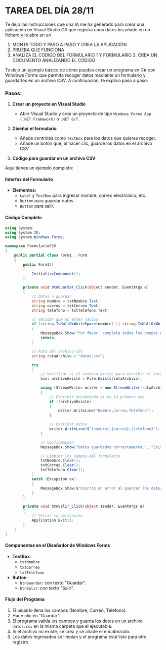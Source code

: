 # TAREA DEL DÍA 28/11

Te dejo las instrucciones que una IA me ha generado para crear una aplicación en Visual Studio C# que registra unos datos los añade en un fichero y lo abre en un 

1. MONTA TODO Y PASO A PASO Y CREA LA APLICACIÓN
2. PRUEBA QUE FUNCIONA
3. ANALIZA EL CÓDIGO DEL FORMULARIO 1 Y FORMULARIO 2. CREA UN DOCUMENTO ANALIZANDO EL CÓDIGO

Te dejo un ejemplo básico de cómo puedes crear un programa en C# con Windows Forms que permita recoger datos mediante un formulario y guardarlos en un archivo CSV. A continuación, te explico paso a paso:

### Pasos:
1. **Crear un proyecto en Visual Studio**
   - Abre Visual Studio y crea un proyecto de tipo `Windows Forms App (.NET Framework)` o `.NET 6/7`.
   
2. **Diseñar el formulario**
   - Añade controles como `TextBox` para los datos que quieres recoger.
   - Añade un botón que, al hacer clic, guarde los datos en el archivo CSV.

3. **Código para guardar en un archivo CSV**

Aquí tienes un ejemplo completo:

#### Interfaz del Formulario
- **Elementos:**
  - `Label` y `TextBox` para ingresar nombre, correo electrónico, etc.
  - `Button` para guardar datos.
  - `Button` para salir.

#### Código Completo

```csharp
using System;
using System.IO;
using System.Windows.Forms;

namespace FormularioCSV
{
    public partial class Form1 : Form
    {
        public Form1()
        {
            InitializeComponent();
        }

        private void btnGuardar_Click(object sender, EventArgs e)
        {
            // Datos a guardar
            string nombre = txtNombre.Text;
            string correo = txtCorreo.Text;
            string telefono = txtTelefono.Text;

            // Validar que no estén vacíos
            if (string.IsNullOrWhiteSpace(nombre) || string.IsNullOrWhiteSpace(correo) || string.IsNullOrWhiteSpace(telefono))
            {
                MessageBox.Show("Por favor, completa todos los campos antes de guardar.", "Error", MessageBoxButtons.OK, MessageBoxIcon.Error);
                return;
            }

            // Ruta del archivo CSV
            string rutaArchivo = "datos.csv";

            try
            {
                // Verificar si el archivo existe para escribir el encabezado solo la primera vez
                bool archivoExiste = File.Exists(rutaArchivo);

                using (StreamWriter writer = new StreamWriter(rutaArchivo, true))
                {
                    // Escribir encabezado si es la primera vez
                    if (!archivoExiste)
                    {
                        writer.WriteLine("Nombre,Correo,Teléfono");
                    }

                    // Escribir datos
                    writer.WriteLine($"{nombre},{correo},{telefono}");
                }

                // Confirmación
                MessageBox.Show("Datos guardados correctamente.", "Éxito", MessageBoxButtons.OK, MessageBoxIcon.Information);

                // Limpiar los campos del formulario
                txtNombre.Clear();
                txtCorreo.Clear();
                txtTelefono.Clear();
            }
            catch (Exception ex)
            {
                MessageBox.Show($"Ocurrió un error al guardar los datos: {ex.Message}", "Error", MessageBoxButtons.OK, MessageBoxIcon.Error);
            }
        }

        private void btnSalir_Click(object sender, EventArgs e)
        {
            // Cerrar la aplicación
            Application.Exit();
        }
    }
}
```

#### Componentes en el Diseñador de Windows Forms
- **TextBox**:
  - `txtNombre`
  - `txtCorreo`
  - `txtTelefono`
- **Button**:
  - `btnGuardar`: con texto "Guardar".
  - `btnSalir`: con texto "Salir".

#### Flujo del Programa
1. El usuario llena los campos (Nombre, Correo, Teléfono).
2. Hace clic en "Guardar".
3. El programa valida los campos y guarda los datos en un archivo `datos.csv` en la misma carpeta que el ejecutable.
4. Si el archivo no existe, se crea y se añade el encabezado.
5. Los datos ingresados se limpian y el programa está listo para otro registro.
